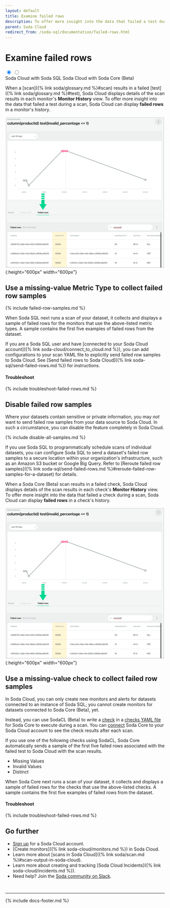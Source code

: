 ```yaml
---
layout: default
title: Examine failed rows
description: To offer more insight into the data that failed a test during a scan, Soda Cloud can display failed rows in a monitor’s history.
parent: Soda Cloud
redirect_from: /soda-sql/documentation/failed-rows.html
---
```


# Examine failed rows


<div class="warpper">
  <input class="radio" id="one" name="group" type="radio" checked>
  <input class="radio" id="two" name="group" type="radio">
  <div class="tabs">
  <label class="tab" id="one-tab" for="one">Soda Cloud with Soda SQL</label>
  <label class="tab" id="two-tab" for="two">Soda Cloud with Soda Core (Beta)</label>
    </div>
  <div class="panels">
  <div class="panel" id="one-panel" markdown="1">

When a [scan]({% link soda/glossary.md %}#scan) results in a failed [test]({% link soda/glossary.md %}#test), Soda Cloud displays details of the scan results in each monitor's **Monitor History** view. To offer more insight into the data that failed a test during a scan, Soda Cloud can display **failed rows** in a monitor's history. 

![failed-rows](/assets/images/failed-rows.png){:height="600px" width="600px"}

## Use a missing-value Metric Type to collect failed row samples

{% include failed-row-samples.md %}

When Soda SQL next runs a scan of your dataset, it collects and displays a sample of failed rows for the monitors that use the above-listed metric types. A sample contains the first five examples of failed rows from the dataset.

If you are a Soda SQL user and have [connected to your Soda Cloud account]({% link soda-cloud/connect_to_cloud.md %}), you can add configurations to your scan YAML file to explicitly send failed row samples to Soda Cloud. See [Send failed rows to Soda Cloud]({% link soda-sql/send-failed-rows.md %}) for instructions.

#### Troubleshoot

{% include troubleshoot-failed-rows.md %}

## Disable failed row samples

Where your datasets contain sensitive or private information, you may *not* want to send failed row samples from your data source to Soda Cloud. In such a circumstance, you can disable the feature completely in Soda Cloud.

{% include disable-all-samples.md %}

If you use Soda SQL to programmatically schedule scans of individual datasets, you can configure Soda SQL to send a dataset's failed row samples to a secure location within your organization's infrastructure, such as an Amazon S3 bucket or Google Big Query. Refer to [Reroute failed row samples]({% link soda-sql/send-failed-rows.md %}#reroute-failed-row-samples-for-a-dataset) for details.

  </div>
  <div class="panel" id="two-panel" markdown="1">

When a Soda Core (Beta) scan results in a failed check, Soda Cloud displays details of the scan results in each check's **Monitor History** view. To offer more insight into the data that failed a check during a scan, Soda Cloud can display **failed rows** in a check's history. 

![failed-rows](/assets/images/failed-rows.png){:height="600px" width="600px"}

## Use a missing-value check to collect failed row samples

In Soda Cloud, you can only create new monitors and alerts for datasets connected to an instance of Soda SQL; you cannot create monitors for datasets connected to Soda Core (Beta), yet. 

Instead, you can use SodaCL (Beta) to write a <a href="https://docs.soda.io/soda-cl/missing-validity.html" target="_blank">check</a> in a <a href="https://docs.soda.io/soda-core/first-scan.html#the-checks-yaml-file" target="_blank">checks YAML file</a><br /> for Soda Core to execute during a scan. You can <a href="https://docs.soda.io/soda-core/configure.html#connect-soda-core-to-soda-cloud" target="_blank">connect</a> Soda Core to your Soda Cloud account to see the check results after each scan. 

If you use one of the following checks using SodaCL, Soda Core automatically sends a sample of the first five failed rows associated with the failed test to Soda Cloud with the scan results.

* Missing Values
* Invalid Values
* Distinct

When Soda Core next runs a scan of your dataset, it collects and displays a sample of failed rows for the checks that use the above-listed checks. A sample contains the first five examples of failed rows from the dataset.


#### Troubleshoot

{% include troubleshoot-failed-rows.md %}

  </div>
  </div>
</div>

## Go further

* <a href="https://cloud.soda.io/signup" target="_blank"> Sign up</a> for a Soda Cloud account.
* [Create monitors]({% link soda-cloud/monitors.md %}) in Soda Cloud.
* Learn more about [scans in Soda Cloud]({% link soda/scan.md %}#scan-output-in-soda-cloud).
* Learn more about creating and tracking [Soda Cloud Incidents]({% link soda-cloud/incidents.md %}).
* Need help? Join the <a href="http://community.soda.io/slack" target="_blank"> Soda community on Slack</a>.

<br />

---
{% include docs-footer.md %}